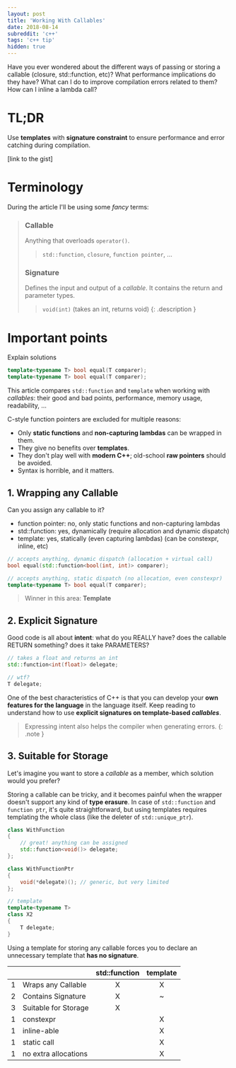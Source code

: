```yaml
---
layout: post
title: 'Working With Callables'
date: 2018-08-14
subreddit: 'c++'
tags: 'c++ tip'
hidden: true
---
```


Have you ever wondered about the different ways of passing or storing a callable (closure, std::function, etc)? What performance implications do they have? What can I do to improve compilation errors related to them? How can I inline a lambda call?

<!-- more -->

# TL;DR

Use **templates** with **signature constraint** to ensure performance and error catching during compilation.

[link to the gist]

# Terminology

During the article I'll be using some *fancy* terms:

> ### Callable
> Anything that overloads `operator()`.<br/>
>> `std::function`, `closure`, `function pointer`, ...
>
> ### Signature
> Defines the input and output of a *callable*. It contains the return and parameter types.<br/>
>> `void(int)` (takes an int, returns void)
{: .description }

# Important points

Explain solutions

```cpp
template<typename T> bool equal(T comparer);
template<typename T> bool equal(T comparer);
```

This article compares `std::function` and `template` when working with *callables*: their good and bad points, performance, memory usage, readability, ...

C-style function pointers are excluded for multiple reasons:
* Only **static functions** and **non-capturing lambdas** can be wrapped in them.
* They give no benefits over **templates**.
* They don't play well with **modern C++**; old-school **raw pointers** should be avoided.
* Syntax is horrible, and it matters.

## 1. Wrapping any Callable

Can you assign any callable to it?

- function pointer: no, only static functions and non-capturing lambdas
- std::function: yes, dynamically (require allocation and dynamic dispatch)
- template: yes, statically (even capturing lambdas) (can be constexpr, inline, etc)

```cpp
// accepts anything, dynamic dispatch (allocation + virtual call)
bool equal(std::function<bool(int, int)> comparer);

// accepts anything, static dispatch (no allocation, even constexpr)
template<typename T> bool equal(T comparer);
```

> Winner in this area: **Template**

## 2. Explicit Signature

Good code is all about **intent**: what do you REALLY have? does the callable RETURN something? does it take PARAMETERS?

```cpp
// takes a float and returns an int
std::function<int(float)> delegate; 

// wtf?
T delegate;
```

One of the best characteristics of C++ is that you can develop your **own features for the language** in the language itself. Keep reading to understand how to use **explicit signatures on template-based *callables***.

> Expressing intent also helps the compiler when generating errors.
{: .note }

## 3. Suitable for Storage

Let's imagine you want to store a *callable* as a member, which solution would you prefer?

Storing a callable can be tricky, and it becomes painful when the wrapper doesn't support any kind of **type erasure**. In case of `std::function` and `function ptr`, it's quite straightforward, but using templates requires templating the whole class (like the deleter of `std::unique_ptr`).

```cpp
class WithFunction
{
    // great! anything can be assigned
    std::function<void()> delegate;
};

class WithFunctionPtr
{
    void(*delegate)(); // generic, but very limited
};

// template
template<typename T>
class X2
{
    T delegate;
}
```

Using a template for storing any callable forces you to declare an unnecessary template that **has no signature**.

<table>
    <thead>
        <tr>
            <th colspan="2"></th>
            <th>std::function</th>
            <th>template</th>
        </tr>
    </thead>
    <tbody>
        <tr>
            <td>1</td>
            <td>Wraps any Callable</td>
            <td align="center">X</td>
            <td align="center">X</td>
        </tr>
        <tr>
            <td>2</td>
            <td>Contains Signature</td>
            <td align="center">X</td>
            <td align="center">~</td>
        </tr>
        <tr>
            <td>3</td>
            <td>Suitable for Storage</td>
            <td align="center">X</td>
            <td align="center"></td>
        </tr>
        <tr>
            <td>1</td>
            <td>constexpr</td>
            <td align="center"></td>
            <td align="center">X</td>
        </tr>
        <tr>
            <td>1</td>
            <td>inline-able</td>
            <td align="center"></td>
            <td align="center">X</td>
        </tr>
        <tr>
            <td>1</td>
            <td>static call</td>
            <td align="center"></td>
            <td align="center">X</td>
        </tr>
        <tr>
            <td>1</td>
            <td>no extra allocations</td>
            <td align="center"></td>
            <td align="center">X</td>
        </tr>
    </tbody>
</table>

